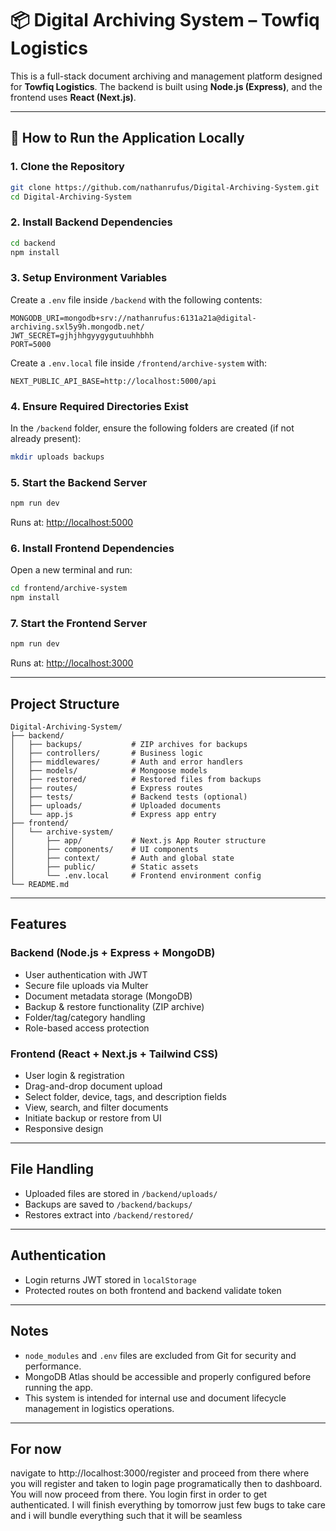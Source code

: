 
# 📦 Digital Archiving System – Towfiq Logistics

This is a full-stack document archiving and management platform designed for **Towfiq Logistics**. The backend is built using **Node.js (Express)**, and the frontend uses **React (Next.js)**.

---

## 🚀 How to Run the Application Locally

### 1. Clone the Repository
```bash
git clone https://github.com/nathanrufus/Digital-Archiving-System.git
cd Digital-Archiving-System
```

### 2. Install Backend Dependencies
```bash
cd backend
npm install
```

### 3. Setup Environment Variables

Create a `.env` file inside `/backend` with the following contents:

```env
MONGODB_URI=mongodb+srv://nathanrufus:6131a21a@digital-archiving.sxl5y9h.mongodb.net/
JWT_SECRET=gjhjhhgyygygutuuhhbhh
PORT=5000
```

Create a `.env.local` file inside `/frontend/archive-system` with:

```env
NEXT_PUBLIC_API_BASE=http://localhost:5000/api
```

### 4. Ensure Required Directories Exist
In the `/backend` folder, ensure the following folders are created (if not already present):
```bash
mkdir uploads backups
```

### 5. Start the Backend Server
```bash
npm run dev
```
Runs at: [http://localhost:5000](http://localhost:5000)

### 6. Install Frontend Dependencies
Open a new terminal and run:
```bash
cd frontend/archive-system
npm install
```

### 7. Start the Frontend Server
```bash
npm run dev
```
Runs at: [http://localhost:3000](http://localhost:3000)

---

##  Project Structure

```
Digital-Archiving-System/
├── backend/
│   ├── backups/           # ZIP archives for backups
│   ├── controllers/       # Business logic
│   ├── middlewares/       # Auth and error handlers
│   ├── models/            # Mongoose models
│   ├── restored/          # Restored files from backups
│   ├── routes/            # Express routes
│   ├── tests/             # Backend tests (optional)
│   ├── uploads/           # Uploaded documents
│   └── app.js             # Express app entry
├── frontend/
│   └── archive-system/
│       ├── app/           # Next.js App Router structure
│       ├── components/    # UI components
│       ├── context/       # Auth and global state
│       ├── public/        # Static assets
│       └── .env.local     # Frontend environment config
└── README.md
```

---

##  Features

### Backend (Node.js + Express + MongoDB)
-  User authentication with JWT
-  Secure file uploads via Multer
-  Document metadata storage (MongoDB)
-  Backup & restore functionality (ZIP archive)
-  Folder/tag/category handling
-  Role-based access protection

### Frontend (React + Next.js + Tailwind CSS)
-  User login & registration
-  Drag-and-drop document upload
-  Select folder, device, tags, and description fields
-  View, search, and filter documents
-  Initiate backup or restore from UI
-  Responsive design

---

##  File Handling
- Uploaded files are stored in `/backend/uploads/`
- Backups are saved to `/backend/backups/`
- Restores extract into `/backend/restored/`

---

## Authentication
- Login returns JWT stored in `localStorage`
- Protected routes on both frontend and backend validate token

---

## Notes
- `node_modules` and `.env` files are excluded from Git for security and performance.
- MongoDB Atlas should be accessible and properly configured before running the app.
- This system is intended for internal use and document lifecycle management in logistics operations.

---


## For now
navigate to http://localhost:3000/register and proceed from there where you will register and taken to login page programatically then to dashboard. You will now proceed from there.
You login first in order to get authenticated.
I will finish everything by tomorrow just few bugs to take care and i will bundle everything such that it will be seamless